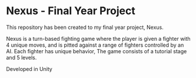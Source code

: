 # Nexus - Final Year Project

This repository has been created to my final year project, Nexus.

Nexus is a turn-based fighting game where the player is given a fighter with 4 unique moves, and is pitted against a range of fighters controlled by an AI. Each fighter has unique behavior, The game consists of a tutorial stage and 5 levels.

Developed in Unity
